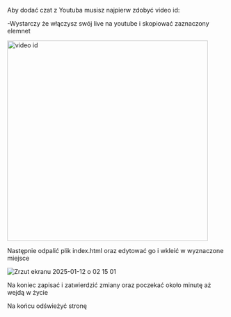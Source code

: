 Aby dodać czat z Youtuba musisz najpierw zdobyć video id:

-Wystarczy że włączysz swój live na youtube i skopiować zaznaczony elemnet

<img width="461" alt="video id" src="https://github.com/user-attachments/assets/7c909022-83bf-45d2-b8eb-333bac74ee62" />

Następnie odpalić plik index.html oraz edytować go i wkleić w wyznaczone miejsce 

![Zrzut ekranu 2025-01-12 o 02 15 01](https://github.com/user-attachments/assets/0d534ea5-9a08-47af-ab24-ac809c6afbc2)

Na koniec zapisać i zatwierdzić zmiany oraz poczekać około minutę aż wejdą w życie 

Na końcu odświeżyć stronę 
